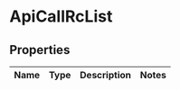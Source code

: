 # ApiCallRcList

## Properties
Name | Type | Description | Notes
------------ | ------------- | ------------- | -------------
